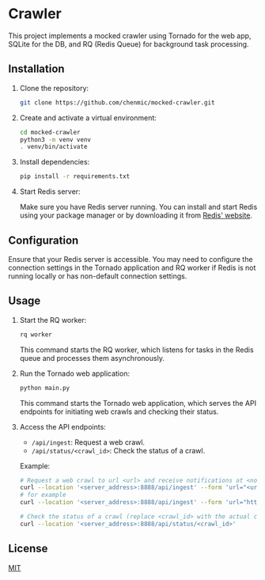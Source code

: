# Crawler

This project implements a mocked crawler using Tornado for the web app, SQLite for the DB, and RQ (Redis Queue) for background task processing.

## Installation

1. Clone the repository:

    ```bash
    git clone https://github.com/chenmic/mocked-crawler.git
    ```

2. Create and activate a virtual environment:

    ```bash
    cd mocked-crawler
    python3 -m venv venv
    . venv/bin/activate  
    ```

3. Install dependencies:

    ```bash
    pip install -r requirements.txt
    ```

4. Start Redis server:

    Make sure you have Redis server running. You can install and start Redis using your package manager or by downloading it from [Redis' website](https://redis.io/docs/install/install-redis/).

## Configuration

Ensure that your Redis server is accessible. You may need to configure the connection settings in the Tornado application and RQ worker if Redis is not running locally or has non-default connection settings.

## Usage

1. Start the RQ worker:

    ```bash
    rq worker
    ```

    This command starts the RQ worker, which listens for tasks in the Redis queue and processes them asynchronously.

2. Run the Tornado web application:

    ```bash
    python main.py
    ```

    This command starts the Tornado web application, which serves the API endpoints for initiating web crawls and checking their status.

3. Access the API endpoints:

    - `/api/ingest`: Request a web crawl.
    - `/api/status/<crawl_id>`: Check the status of a crawl.

    Example:

    ```bash
    # Request a web crawl to url <url> and receive notifications at <notify_at> (space seperated lsit of email / slack) to <notify_to> (space seperated list of recipients)
    curl --location '<server_address>:8888/api/ingest' --form 'url="<url>"' --form 'notify_at="<notify_at>"' --form 'notify_to="<notify_to>"'
    # for example
    curl --location '<server_address>:8888/api/ingest' --form 'url="https://www.google.com"' --form 'notify_at="email"' --form 'notify_to="a@hello.com b@hello.com"'

    # Check the status of a crawl (replace <crawl_id> with the actual crawl ID)
    curl --location '<server_address>:8888/api/status/<crawl_id>'
    ```

## License

[MIT](https://choosealicense.com/licenses/mit/)

